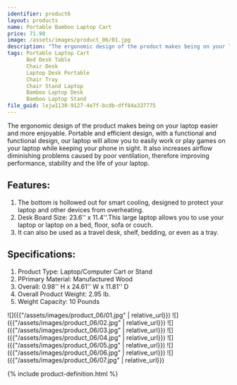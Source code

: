 ```yaml
---
identifier: product6
layout: products
name: Portable Bamboo Laptop Cart
price: 71.98
image: /assets/images/product_06/01.jpg
description: "The ergonomic design of the product makes being on your laptop easier and more enjoyable. Portable and efficient design, with a functional design..."
tags: Portable Laptop Cart
      Bed Desk Table
      Chair Desk
      Laptop Desk Portable
      Chair Tray
      Chair Stand Laptop
      Bamboo Laptop Desk
      Bamboo Laptop Stand
file_guid: lxjw1130-9127-4e7f-bcdb-dff84a337775
---
```

The ergonomic design of the product makes being on your laptop easier and more enjoyable. Portable and efficient design, with a functional and functional design, our laptop will allow you to easily work or play games on your laptop while keeping your phone in sight. It also increases airflow diminishing problems caused by poor ventilation, therefore improving performance, stability and the life of your laptop.

## Features:
1. The bottom is hollowed out for smart cooling, designed to protect your laptop and other devices from overheating.
2. Desk Board Size: 23.6'' x 11.4''.This large laptop allows you to use your laptop or laptop on a bed, floor, sofa or couch.
3. It can also be used as a travel desk, shelf, bedding, or even as a tray.



## Specifications:
1. Product Type: Laptop/Computer Cart or Stand
2. PPrimary Material: Manufactured Wood
3. Overall: 0.98'' H x 24.61'' W x 11.81'' D
4. Overall Product Weight: 2.95 lb.
5. Weight Capacity: 10 Pounds

![]({{"/assets/images/product_06/01.jpg" | relative_url}})
![]({{"/assets/images/product_06/02.jpg" | relative_url}})
![]({{"/assets/images/product_06/03.jpg" | relative_url}})
![]({{"/assets/images/product_06/04.jpg" | relative_url}})
![]({{"/assets/images/product_06/05.jpg" | relative_url}})
![]({{"/assets/images/product_06/06.jpg" | relative_url}})
![]({{"/assets/images/product_06/07.jpg" | relative_url}})

<div class="call">
        {% include product-definition.html %}
</div>
<br>
<div class="powr-reviews" id="024debe5_1589128446"></div><script src="https://www.powr.io/powr.js?platform=embed"></script>